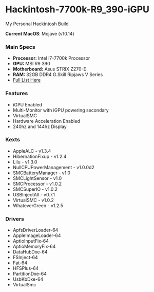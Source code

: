 # Hackintosh-7700k-R9_390-iGPU

My Personal Hackintosh Build

**Current MacOS**: Mojave (v10.14)

### Main Specs
* **Processor:** Intel i7-7700k Processor
* **GPU:** MSI R9 390 
* **Motherboard:** Asus STRIX Z270-E
* **RAM:** 32GB DDR4 G.Skill Ripjaws V Series
* [Full List Here](https://pcpartpicker.com/user/BradenMars/saved/#view=97ydXL)


### Features
* iGPU Enabled
* Multi-Monitor with iGPU powering secondary
* VirtualSMC
* Hardware Acceleration Enabled
* 240hz and 144hz Display


### Kexts
* AppleALC - v1.3.4
* HibernationFixup - v1.2.4
* Lilu - v1.3.0
* NullCPUPowerManagement - v1.0.0d2
* SMCBatteryManager - v1.0
* SMCLightSensor - v1.0
* SMCProcessor - v1.0.2
* SMCSuperIO - v1.0.2
* USBInjectAll - v0.7.1
* VirtualSMC - v1.0.2
* WhateverGreen - v1.2.5

### Drivers
* ApfsDriverLoader-64
* AppleImageLoader-64
* AptioInputFix-64
* AptioMemoryFix-64
* DataHubDxe-64
* FSInject-64
* Fat-64
* HFSPlus-64
* PartitionDxe-64
* UsbKbDxe-64
* VirtualSmc